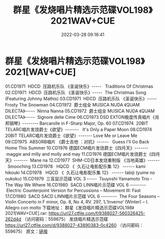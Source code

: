 ﻿---
title: 群星《发烧唱片精选示范碟VOL198》2021WAV+CUE
date: 2022-03-28 09:16:41
categories: 试音碟、非卖品、发烧碟
tags: 纯音雅乐
---
# 群星《发烧唱片精选示范碟VOL198》2021[WAV+CUE]

01.CD1971  HDCD  压路机乐队
《圣诞快乐》-----   Traditions Of
Christmas
02.CD1971  HDCD  压路机乐队
《圣诞快乐》-----  The Christmas Song (Featuring Johnny
Mathis)
03.CD1971  HDCD  压路机乐队
《圣诞快乐》-----  Frosty The Snowman
04.CD1972  爵士组全 MUSICA NUDA
《QUAM DILECTA》-----  Ninna Nanna
05.CD1972  爵士组全 MUSICA NUDA
《QUAM DILECTA》-----  Signore delle Cime
06.CD1973 DSD EXTON极度传真唱片《肖邦钢琴》--------
Barcarolle in F-Sharp Major, Op. 60
07.CD1974  20BIT
TELARC唱片发烧爵士《欲望》-------   It's
Only a Paper Moon
08.CD1974  20BIT TELARC唱片发烧爵士《欲望》------- Love
Me or Leave Me
09.CD1975  ABSORB唱片 《爵士吉他
：对抗》------   Guess I'll Go Back
Home This Summer
10.CD1976
德国ECM唱片发烧爵士《四月天》-------   maggie
and milly and molly and may
11.CD1976
德国ECM唱片发烧爵士《四月天》-------  Mane na
12.CD1977  SHM-CD日本发烧重制版
《当地英雄》------  Smooching
13.CD1978   HQCD
《  久石让电影配乐集 12》 ------
kami hikouki
14.CD1978   HQCD
《  久石让电影配乐集 12》 ------
tabiji (yume no oukoku)
15.CD1979  三盲鼠示范碟 VOL 3
-----  Tsuyoshi Yamamoto Trio - The Way We
Where
16.CD1980  SACD LINN唱片示范碟 VOL 6
--------   Electric Counterpoint
Version for Percussions – Movement III: Fast
17.CD1980  SACD SACD LINN唱片示范碟 VOL 6
--------  The Four Seasons – Violin Concerto in F
minor, Op. 8, No 4, RV. 297, ‘L’Inverno’ (Winter) – I. Allegro con
molto
下载地址：
群星《发烧唱片精选示范碟VOL198》2021[WAV+CUE].rar: https://url27.ctfile.com/f/9388027-560326425-262d4d
（访问密码：559675）
发烧唱片精选示范碟
https://url27.ctfile.com/d/9388027-43890383-0c4260
（访问密码：559675）
原文：[链接](https://blog.sina.com.cn/s/blog_1647c7e7601030wf7.html)